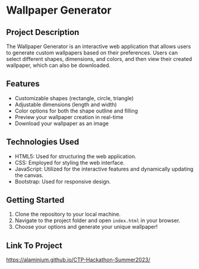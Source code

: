 # Wallpaper Generator
## Project Description

The Wallpaper Generator is an interactive web application that allows users to generate custom wallpapers based on their preferences. Users can select different shapes, dimensions, and colors, and then view their created wallpaper, which can also be downloaded.

## Features

- Customizable shapes (rectangle, circle, triangle)
- Adjustable dimensions (length and width)
- Color options for both the shape outline and filling
- Preview your wallpaper creation in real-time
- Download your wallpaper as an image

## Technologies Used

- HTML5: Used for structuring the web application.
- CSS: Employed for styling the web interface.
- JavaScript: Utilized for the interactive features and dynamically updating the canvas.
- Bootstrap: Used for responsive design.

## Getting Started

1. Clone the repository to your local machine.
2. Navigate to the project folder and open `index.html` in your browser.
3. Choose your options and generate your unique wallpaper!

## Link To Project
https://alaminium.github.io/CTP-Hackathon-Summer2023/
